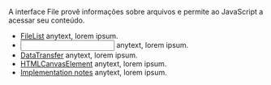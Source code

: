 A interface File provê informações sobre arquivos e permite ao JavaScript  a acessar seu conteúdo.

- [FileList](https://developer.mozilla.org/pt-BR/docs/Web/API/FileList) anytext, lorem ipsum.
- [<input>](https://developer.mozilla.org/pt-BR/docs/Web/HTML/Element/Input) anytext, lorem ipsum.
- [DataTransfer](https://developer.mozilla.org/pt-BR/docs/Web/API/DataTransfer) anytext, lorem ipsum.
- [HTMLCanvasElement](https://developer.mozilla.org/pt-BR/docs/Web/API/HTMLCanvasElement) anytext, lorem ipsum.
- [Implementation notes](https://developer.mozilla.org/pt-BR/docs/Web/API/File#implementation_notes) anytext, lorem ipsum.
